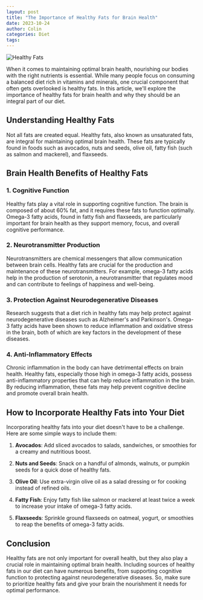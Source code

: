 ```yaml
---
layout: post
title: "The Importance of Healthy Fats for Brain Health"
date: 2023-10-24
author: Colin
categories: Diet
tags: 
---
```


![Healthy Fats](https://source.unsplash.com/1600x900/?healthy,fats)

When it comes to maintaining optimal brain health, nourishing our bodies with the right nutrients is essential. While many people focus on consuming a balanced diet rich in vitamins and minerals, one crucial component that often gets overlooked is healthy fats. In this article, we'll explore the importance of healthy fats for brain health and why they should be an integral part of our diet.

## Understanding Healthy Fats

Not all fats are created equal. Healthy fats, also known as unsaturated fats, are integral for maintaining optimal brain health. These fats are typically found in foods such as avocados, nuts and seeds, olive oil, fatty fish (such as salmon and mackerel), and flaxseeds.

## Brain Health Benefits of Healthy Fats

### 1. Cognitive Function

Healthy fats play a vital role in supporting cognitive function. The brain is composed of about 60% fat, and it requires these fats to function optimally. Omega-3 fatty acids, found in fatty fish and flaxseeds, are particularly important for brain health as they support memory, focus, and overall cognitive performance.

### 2. Neurotransmitter Production

Neurotransmitters are chemical messengers that allow communication between brain cells. Healthy fats are crucial for the production and maintenance of these neurotransmitters. For example, omega-3 fatty acids help in the production of serotonin, a neurotransmitter that regulates mood and can contribute to feelings of happiness and well-being.

### 3. Protection Against Neurodegenerative Diseases

Research suggests that a diet rich in healthy fats may help protect against neurodegenerative diseases such as Alzheimer's and Parkinson's. Omega-3 fatty acids have been shown to reduce inflammation and oxidative stress in the brain, both of which are key factors in the development of these diseases.

### 4. Anti-Inflammatory Effects

Chronic inflammation in the body can have detrimental effects on brain health. Healthy fats, especially those high in omega-3 fatty acids, possess anti-inflammatory properties that can help reduce inflammation in the brain. By reducing inflammation, these fats may help prevent cognitive decline and promote overall brain health.

## How to Incorporate Healthy Fats into Your Diet

Incorporating healthy fats into your diet doesn't have to be a challenge. Here are some simple ways to include them:

1. **Avocados**: Add sliced avocados to salads, sandwiches, or smoothies for a creamy and nutritious boost.

2. **Nuts and Seeds**: Snack on a handful of almonds, walnuts, or pumpkin seeds for a quick dose of healthy fats.

3. **Olive Oil**: Use extra-virgin olive oil as a salad dressing or for cooking instead of refined oils.

4. **Fatty Fish**: Enjoy fatty fish like salmon or mackerel at least twice a week to increase your intake of omega-3 fatty acids.

5. **Flaxseeds**: Sprinkle ground flaxseeds on oatmeal, yogurt, or smoothies to reap the benefits of omega-3 fatty acids.

## Conclusion

Healthy fats are not only important for overall health, but they also play a crucial role in maintaining optimal brain health. Including sources of healthy fats in our diet can have numerous benefits, from supporting cognitive function to protecting against neurodegenerative diseases. So, make sure to prioritize healthy fats and give your brain the nourishment it needs for optimal performance.